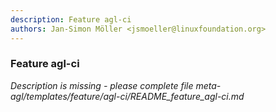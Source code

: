 ```yaml
---
description: Feature agl-ci
authors: Jan-Simon Möller <jsmoeller@linuxfoundation.org>
---
```

	
### Feature agl-ci
	 
*Description is missing - please complete file meta-agl/templates/feature/agl-ci/README_feature_agl-ci.md*

